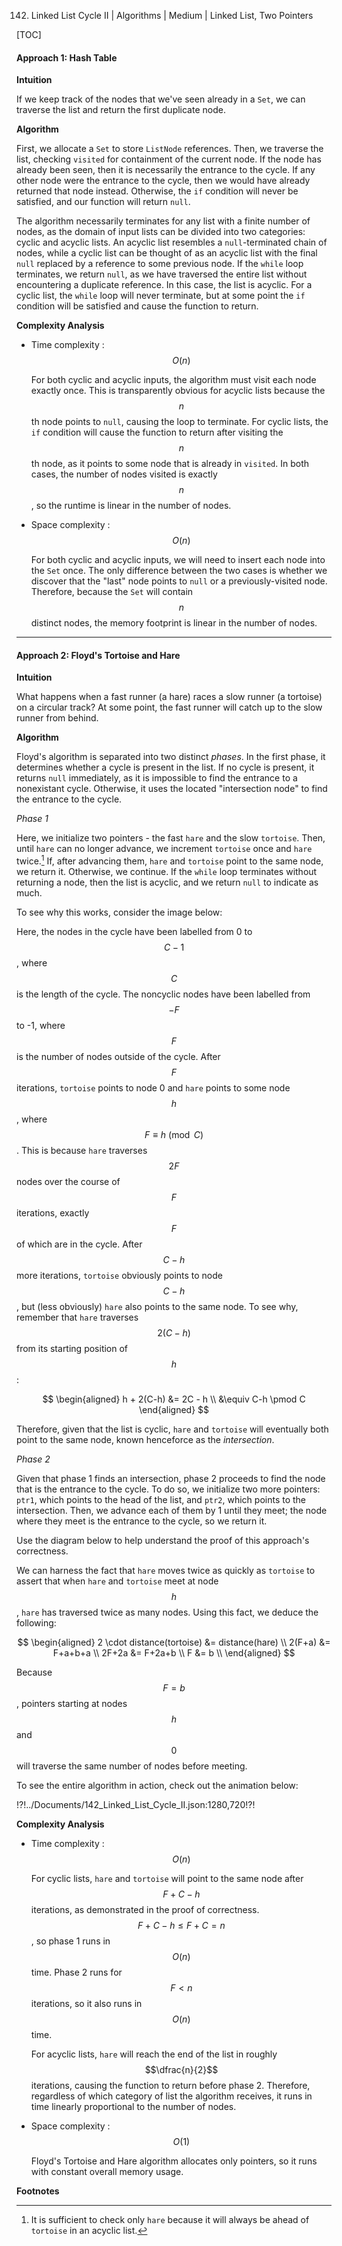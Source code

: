 142. Linked List Cycle II | Algorithms | Medium | Linked List, Two Pointers

[TOC]

#### Approach 1: Hash Table

**Intuition**

If we keep track of the nodes that we've seen already in a `Set`, we can
traverse the list and return the first duplicate node.

**Algorithm**

First, we allocate a `Set` to store `ListNode` references. Then, we traverse
the list, checking `visited` for containment of the current node. If the node
has already been seen, then it is necessarily the entrance to the cycle. If
any other node were the entrance to the cycle, then we would have already
returned that node instead. Otherwise, the `if` condition will never be
satisfied, and our function will return `null`.

The algorithm necessarily terminates for any list with a finite number of
nodes, as the domain of input lists can be divided into two categories:
cyclic and acyclic lists. An acyclic list resembles a `null`-terminated chain
of nodes, while a cyclic list can be thought of as an acyclic list with the
final `null` replaced by a reference to some previous node. If the `while`
loop terminates, we return `null`, as we have traversed the entire list
without encountering a duplicate reference. In this case, the list is
acyclic. For a cyclic list, the `while` loop will never terminate, but at
some point the `if` condition will be satisfied and cause the function to
return.



**Complexity Analysis**

* Time complexity : $$O(n)$$

    For both cyclic and acyclic inputs, the algorithm must visit each node exactly once. This is transparently obvious for acyclic lists because the $$n$$th node points to `null`, causing the loop to terminate. For cyclic lists, the `if` condition will cause the function to return after visiting the $$n$$th node, as it points to some node that is already in `visited`. In both cases, the number of nodes visited is exactly $$n$$, so the runtime is linear in the number of nodes.

* Space complexity : $$O(n)$$

    For both cyclic and acyclic inputs, we will need to insert each node into the `Set` once. The only difference between the two cases is whether we discover that the "last" node points to `null` or a previously-visited node. Therefore, because the `Set` will contain $$n$$ distinct nodes, the memory footprint is linear in the number of nodes.



---
#### Approach 2: Floyd's Tortoise and Hare

**Intuition**

What happens when a fast runner (a hare) races a slow runner (a tortoise) on
a circular track? At some point, the fast runner will catch up to the slow
runner from behind.

**Algorithm**

Floyd's algorithm is separated into two distinct _phases_. In the first
phase, it determines whether a cycle is present in the list. If no cycle is
present, it returns `null` immediately, as it is impossible to find the
entrance to a nonexistant cycle. Otherwise, it uses the located "intersection
node" to find the entrance to the cycle.

*Phase 1*

Here, we initialize two pointers - the fast `hare` and the slow `tortoise`.
Then, until `hare` can no longer advance, we increment `tortoise` once and
`hare` twice.[^1] If, after advancing them, `hare` and `tortoise` point to
the same node, we return it. Otherwise, we continue. If the `while` loop
terminates without returning a node, then the list is acyclic, and we return
`null` to indicate as much.

To see why this works, consider the image below:


    


Here, the nodes in the cycle have been labelled from 0 to $$C-1$$, where
$$C$$ is the length of the cycle. The noncyclic nodes have been labelled from
$$-F$$ to -1, where $$F$$ is the number of nodes outside of the cycle. After
$$F$$ iterations, `tortoise` points to node 0 and `hare` points to some node
$$h$$, where $$F \equiv h \pmod C$$. This is because `hare` traverses $$2F$$
nodes over the course of $$F$$ iterations, exactly $$F$$ of which are in the
cycle. After $$C-h$$ more iterations, `tortoise` obviously points to node
$$C-h$$, but (less obviously) `hare` also points to the same node. To see why,
remember that `hare` traverses $$2(C-h)$$ from its starting position of $$h$$:

$$
\begin{aligned}
    h + 2(C-h) &= 2C - h \\
                &\equiv C-h \pmod C
\end{aligned}
$$

Therefore, given that the list is cyclic, `hare` and `tortoise` will
eventually both point to the same node, known henceforce as the
_intersection_.

*Phase 2*

Given that phase 1 finds an intersection, phase 2 proceeds to find the node
that is the entrance to the cycle. To do so, we initialize two more pointers:
`ptr1`, which points to the head of the list, and `ptr2`, which points to
the intersection. Then, we advance each of them by 1 until they meet; the
node where they meet is the entrance to the cycle, so we return it.

Use the diagram below to help understand the proof of this approach's
correctness.


    


We can harness the fact that `hare` moves twice as quickly as `tortoise` to
assert that when `hare` and `tortoise` meet at node $$h$$, `hare` has
traversed twice as many nodes. Using this fact, we deduce the following:

$$
\begin{aligned}
    2 \cdot distance(tortoise) &= distance(hare) \\
                        2(F+a) &= F+a+b+a \\
                         2F+2a &= F+2a+b \\
                             F &= b \\
\end{aligned}
$$

Because $$F=b$$, pointers starting at nodes $$h$$ and $$0$$ will traverse the
same number of nodes before meeting.

To see the entire algorithm in action, check out the animation below:

!?!../Documents/142_Linked_List_Cycle_II.json:1280,720!?!



**Complexity Analysis**

* Time complexity : $$O(n)$$

    For cyclic lists, `hare` and `tortoise` will point to the same node after
    $$F+C-h$$ iterations, as demonstrated in the proof of correctness.
    $$F+C-h \leq F+C = n$$, so phase 1 runs in $$O(n)$$ time. Phase 2
    runs for $$F < n$$ iterations, so it also runs in $$O(n)$$ time.

    For acyclic lists, `hare` will reach the end of the list in roughly
    $$\dfrac{n}{2}$$ iterations, causing the function to return before phase
    2. Therefore, regardless of which category of list the algorithm
    receives, it runs in time linearly proportional to the number of nodes.

* Space complexity : $$O(1)$$

    Floyd's Tortoise and Hare algorithm allocates only pointers, so it runs
    with constant overall memory usage.


**Footnotes**

[^1]: It is sufficient to check only `hare` because it will always be ahead
of `tortoise` in an acyclic list.
